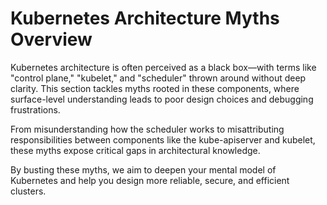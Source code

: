 # Kubernetes Architecture Myths Overview

Kubernetes architecture is often perceived as a black box—with terms like "control plane," "kubelet," and "scheduler" thrown around without deep clarity. This section tackles myths rooted in these components, where surface-level understanding leads to poor design choices and debugging frustrations.

From misunderstanding how the scheduler works to misattributing responsibilities between components like the kube-apiserver and kubelet, these myths expose critical gaps in architectural knowledge.

By busting these myths, we aim to deepen your mental model of Kubernetes and help you design more reliable, secure, and efficient clusters.


